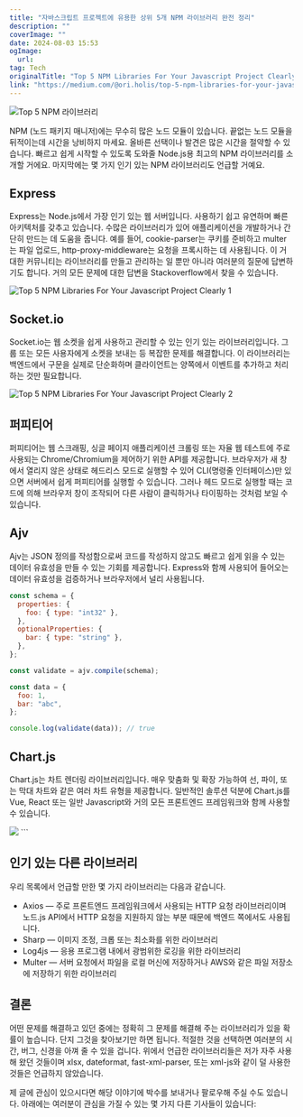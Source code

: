 ```yaml
---
title: "자바스크립트 프로젝트에 유용한 상위 5개 NPM 라이브러리 완전 정리"
description: ""
coverImage: ""
date: 2024-08-03 15:53
ogImage: 
  url: 
tag: Tech
originalTitle: "Top 5 NPM Libraries For Your Javascript Project Clearly"
link: "https://medium.com/@ori.holis/top-5-npm-libraries-for-your-javascript-project-clearly-23021c71c330"
---
```




![Top 5 NPM 라이브러리](/assets/img/Top5NPMLibrariesForYourJavascriptProjectClearly_0.png)

NPM (노드 패키지 매니저)에는 무수히 많은 노드 모듈이 있습니다. 끝없는 노드 모듈을 뒤적이는데 시간을 낭비하지 마세요. 올바른 선택이나 발견은 많은 시간을 절약할 수 있습니다. 빠르고 쉽게 시작할 수 있도록 도와줄 Node.js용 최고의 NPM 라이브러리를 소개할 거에요. 마지막에는 몇 가지 인기 있는 NPM 라이브러리도 언급할 거예요.

## Express

Express는 Node.js에서 가장 인기 있는 웹 서버입니다. 사용하기 쉽고 유연하며 빠른 아키텍처를 갖추고 있습니다. 수많은 라이브러리가 있어 애플리케이션을 개발하거나 간단히 만드는 데 도움을 줍니다. 예를 들어, cookie-parser는 쿠키를 준비하고 multer는 파일 업로드, http-proxy-middleware는 요청을 프록시하는 데 사용됩니다. 이 거대한 커뮤니티는 라이브러리를 만들고 관리하는 일 뿐만 아니라 여러분의 질문에 답변하기도 합니다. 거의 모든 문제에 대한 답변을 Stackoverflow에서 찾을 수 있습니다.

<div class="content-ad"></div>

![Top 5 NPM Libraries For Your Javascript Project Clearly 1](/assets/img/Top5NPMLibrariesForYourJavascriptProjectClearly_1.png)

## Socket.io

Socket.io는 웹 소켓을 쉽게 사용하고 관리할 수 있는 인기 있는 라이브러리입니다. 그룹 또는 모든 사용자에게 소켓을 보내는 등 복잡한 문제를 해결합니다. 이 라이브러리는 백엔드에서 구문을 실제로 단순화하며 클라이언트는 양쪽에서 이벤트를 추가하고 처리하는 것만 필요합니다.

![Top 5 NPM Libraries For Your Javascript Project Clearly 2](/assets/img/Top5NPMLibrariesForYourJavascriptProjectClearly_2.png)

<div class="content-ad"></div>

## 퍼피티어

퍼피티어는 웹 스크래핑, 싱글 페이지 애플리케이션 크롤링 또는 자율 웹 테스트에 주로 사용되는 Chrome/Chromium을 제어하기 위한 API를 제공합니다. 브라우저가 새 창에서 열리지 않은 상태로 헤드리스 모드로 실행할 수 있어 CLI(명령줄 인터페이스)만 있으면 서버에서 쉽게 퍼피티어를 실행할 수 있습니다. 그러나 헤드 모드로 실행할 때는 코드에 의해 브라우저 창이 조작되어 다른 사람이 클릭하거나 타이핑하는 것처럼 보일 수 있습니다.

## Ajv

Ajv는 JSON 정의를 작성함으로써 코드를 작성하지 않고도 빠르고 쉽게 읽을 수 있는 데이터 유효성을 만들 수 있는 기회를 제공합니다. Express와 함께 사용되어 들어오는 데이터 유효성을 검증하거나 브라우저에서 널리 사용됩니다.

<div class="content-ad"></div>

```js
const schema = {
  properties: {
    foo: { type: "int32" },
  },
  optionalProperties: {
    bar: { type: "string" },
  },
};

const validate = ajv.compile(schema);

const data = {
  foo: 1,
  bar: "abc",
};

console.log(validate(data)); // true
```

## Chart.js

Chart.js는 차트 렌더링 라이브러리입니다. 매우 맞춤화 및 확장 가능하여 선, 파이, 또는 막대 차트와 같은 여러 차트 유형을 제공합니다. 일반적인 솔루션 덕분에 Chart.js를 Vue, React 또는 일반 Javascript와 거의 모든 프론트엔드 프레임워크와 함께 사용할 수 있습니다.

<img src="/assets/img/Top5NPMLibrariesForYourJavascriptProjectClearly_3.png" />
```

<div class="content-ad"></div>

## 인기 있는 다른 라이브러리

우리 목록에서 언급할 만한 몇 가지 라이브러리는 다음과 같습니다.

- Axios — 주로 프론트엔드 프레임워크에서 사용되는 HTTP 요청 라이브러리이며 노드.js API에서 HTTP 요청을 지원하지 않는 부분 때문에 백엔드 쪽에서도 사용됩니다.
- Sharp — 이미지 조정, 크롭 또는 최소화를 위한 라이브러리
- Log4js — 응용 프로그램 내에서 광범위한 로깅을 위한 라이브러리
- Multer — 서버 요청에서 파일을 로컬 머신에 저장하거나 AWS와 같은 파일 저장소에 저장하기 위한 라이브러리

## 결론

<div class="content-ad"></div>

어떤 문제를 해결하고 있던 중에는 정확히 그 문제를 해결해 주는 라이브러리가 있을 확률이 높습니다. 단지 그것을 찾아보기만 하면 됩니다. 적절한 것을 선택하면 여러분의 시간, 버그, 신경을 아껴 줄 수 있을 겁니다. 위에서 언급한 라이브러리들은 저가 자주 사용해 왔던 것들이며 xlsx, dateformat, fast-xml-parser, 또는 xml-js와 같이 덜 사용한 것들은 언급하지 않았습니다.

제 글에 관심이 있으시다면 해당 이야기에 박수를 보내거나 팔로우해 주실 수도 있습니다. 아래에는 여러분이 관심을 가질 수 있는 몇 가지 다른 기사들이 있습니다:
